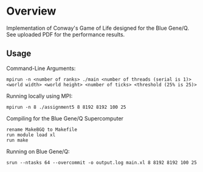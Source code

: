 # Overview
Implementation of Conway's Game of Life designed for the Blue Gene/Q. See uploaded PDF for the performance results.

## Usage

Command-Line Arguments:

	mpirun -n <number of ranks> ./main <number of threads (serial is 1)> <world width> <world height> <number of ticks> <threshold (25% is 25)>

Running locally using MPI:

	mpirun -n 8 ./assignment5 8 8192 8192 100 25

Compiling for the Blue Gene/Q Supercomputer

	rename MakeBGQ to Makefile
	run module load xl
	run make

Running on Blue Gene/Q: 

	srun --ntasks 64 --overcommit -o output.log main.xl 8 8192 8192 100 25